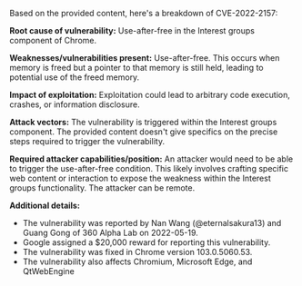 Based on the provided content, here's a breakdown of CVE-2022-2157:

**Root cause of vulnerability:** Use-after-free in the Interest groups component of Chrome.

**Weaknesses/vulnerabilities present:** Use-after-free. This occurs when memory is freed but a pointer to that memory is still held, leading to potential use of the freed memory.

**Impact of exploitation:** Exploitation could lead to arbitrary code execution, crashes, or information disclosure.

**Attack vectors:** The vulnerability is triggered within the Interest groups component.  The provided content doesn't give specifics on the precise steps required to trigger the vulnerability.

**Required attacker capabilities/position:** An attacker would need to be able to trigger the use-after-free condition. This likely involves crafting specific web content or interaction to expose the weakness within the Interest groups functionality. The attacker can be remote.

**Additional details:**
- The vulnerability was reported by Nan Wang (@eternalsakura13) and Guang Gong of 360 Alpha Lab on 2022-05-19.
- Google assigned a $20,000 reward for reporting this vulnerability.
- The vulnerability was fixed in Chrome version 103.0.5060.53.
- The vulnerability also affects Chromium, Microsoft Edge, and QtWebEngine